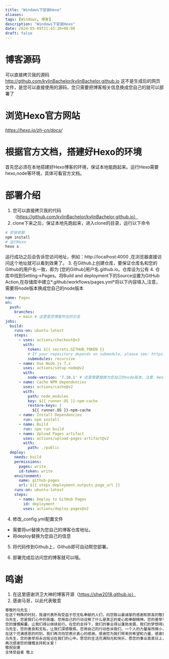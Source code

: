 ```yaml
---
title: "Windows下安装Hexo"
aliases: 
tags: [Windows, 博客]
description: "Windows下安装Hexo"
date: 2024-05-09T21:43:20+08:00
draft: false
---
```


# 博客源码
可以直接拷贝我的源码 http://github.com/kylinBachelor/kylinBachelor.github.io  这不是生成后的网页文件，是您可以直接使用的源码，您只需要把博客相关信息换成您自己的就可以部署了

# 浏览Hexo官方网站
*https://hexo.io/zh-cn/docs/*

# 根据官方文档，搭建好Hexo的环境
首先您必须在本地搭建好Hexo博客的环境，保证本地能跑起来。运行Hexo需要hexo,node等环境，具体可看官方文档。

# 部署介绍
1. 您可以直接拷贝我的代码（https://github.com/kylinBachelor/kylinBachelor.github.io）
2. clone下来之后，保证本地先跑起来，进入clone的目录，运行以下命令
```sh
# 安装依赖
npm install
# 运行Hexo
hexo s
```
运行成功之后会告诉您访问地址，例如：http://localhost:4000 ,在浏览器直接访问这个地址就可以看到效果了。
3. 在Github上创建仓库，要保证仓库名和您的Github的用户名一致，即为 [您的Github]用户名.github.io。仓库设为公有
4. 仓库中找到Setting->Pages。将Build and deployment下的Source设置为GitHub Action,在存储库中建立*.github/workflows/pages.yml*将以下内容填入,注意，需要将node版本换成您自己的node版本
```yml
name: Pages
on:
  push:
    branches:
      - main # 这里是您博客所在的分支
jobs:
  build:
    runs-on: ubuntu-latest
    steps:
      - uses: actions/checkout@v3
        with:
          token: ${{ secrets.GITHUB_TOKEN }}
          # If your repository depends on submodule, please see: https://github.com/actions/checkout
          submodules: recursive
      - name: Use Node.js 7.x
        uses: actions/setup-node@v2
        with:
          node-version: '7.10.1' # 这里需要替换为您自己的node版本，注意，Hexo各版本对node的版本要求很严格，或高或低都不行，如果版本高会导致生成的静态文件全为空，部署到Github之后界面是空白的，如果您使用我的这一套，建议不要换Node版本。如果本地电脑想要node多版本，可以安装node的管理工具nvm
      - name: Cache NPM dependencies
        uses: actions/cache@v2
        with:
          path: node_modules
          key: ${{ runner.OS }}-npm-cache
          restore-keys: |
            ${{ runner.OS }}-npm-cache
      - name: Install Dependencies
        run: npm install
      - name: Build
        run: npm run build
      - name: Upload Pages artifact
        uses: actions/upload-pages-artifact@v2
        with:
          path: ./public
  deploy:
    needs: build
    permissions:
      pages: write
      id-token: write
    environment:
      name: github-pages
      url: ${{ steps.deployment.outputs.page_url }}
    runs-on: ubuntu-latest
    steps:
      - name: Deploy to GitHub Pages
        id: deployment
        uses: actions/deploy-pages@v2
```

4. 修改_config.yml配置文件
+ 需要将url替换为您自己的博客仓库地址。
+ 将deploy替换为您自己的信息

5. 将代码传到Github上，Github即可自动帮您部署。

6. 部署完成后访问您的博客就可以哦。

# 鸣谢
1. 在这里感谢洪卫大神的博客开源（https://shw2018.github.io）
2. 感谢马哥，以此代表敬意
```txt
尊敬的马先生：
在这个特殊的时刻，我谨代表所有受益于您无私奉献的人们，向您致以最诚挚的感谢和崇高的敬意。您的慷慨支持和关爱，让我们深感温暖，也让我们更加坚定地走在追求美好生活的道路上。
马先生，您是我们心中的英雄。您用自己的行动诠释了什么是真正的爱心和奉献精神。您的善举不仅让我们感受到了人间的真情，更让我们明白了一个道理：只要我们心怀善意，关爱他人，我们就能为这个世界带来更多的美好。
您的慷慨解囊，让我们得以继续前行。在您的支持下，我们的事业得以蓬勃发展，我们的梦想得以实现。您的关爱，让我们感受到了家的温暖。在您的鼓励下，我们勇敢地面对困难，不断地超越自己，为实现自己的价值而努力。
马先生，您的善良和无私，让我们深感敬佩。您用自己的行动告诉我们，一个人的力量虽然微小，但当我们团结一心，携手共进时，我们就能创造出无尽的奇迹。您的善举，让我们明白了一个道理：真正的幸福，是来自于付出和奉献。
在这个充满感恩的时刻，我们再次向您表示衷心的感谢。感谢您为我们带来的希望和力量，感谢您为我们树立的榜样。我们会将您的关爱化作前进的动力，不断地努力，为社会、为国家、为人类的进步贡献自己的一份力量。
马先生，您的善举将永远铭记在我们的心中。愿您的生活充满阳光和快乐，愿您的事业蒸蒸日上，愿您的家庭幸福美满！
再次感谢您的慷慨支持和关爱！
敬祝安康
全体受益者 敬上
```
